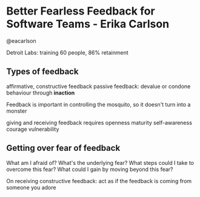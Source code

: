 # Better Fearless Feedback for Software Teams - Erika Carlson
@eacarlson

Detroit Labs: training 60 people, 86% retainment

## Types of feedback
affirmative, constructive feedback
passive feedback: devalue or condone behaviour through **inaction**

Feedback is important in controlling the mosquito, so it doesn't turn into a monster

giving and receiving feedback requires openness maturity self-awareness courage vulnerability

## Getting over fear of feedback
What am I afraid of?
What's the underlying fear?
What steps could I take to overcome this fear?
What could I gain by moving beyond this fear?

On receiving constructive feedback: act as if the feedback is coming from someone you adore

